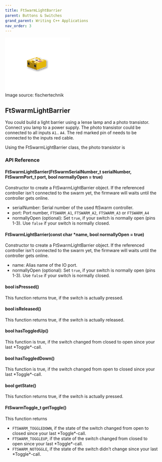 ```yaml
---
title: FtSwarmLightBarrier
parent: Buttons & Switches
grand_parent: Writing C++ Applications
nav_order: 3
---
```


<div class="ftimgdetail"> <img src="/assets/img/switches/photo-transistor.png"><div>Image source: fischertechnik</div></div>

## FtSwarmLightBarrier

You could build a light barrier using a lense lamp and a photo transistor. Connect you lamp to a power supply.
The photo transistor could be connected to all inputs `A1`.. `A4`. The red marked pin of needs to be connected to the inputs red cable.

Using the FtSwarmLightBarrier class, the photo transistor is 



### API Reference

#### FtSwarmLightBarrier(FtSwarmSerialNumber_t serialNumber, FtSwarmPort_t port, bool normallyOpen = true)

Constructor to create a FtSwarmLightBarrier object. If the referenced controller isn't connected to the swarm yet, the firmware will waits until the controller gets online.

- serialNumber: Serial number of the used ftSwarm controller.
- port: Port number, `FTSWARM_A1`, `FTSWARM_A2`, `FTSWARM_A3` or `FTSWARM_A4`
- normallyOpen (optional): Set `true`, if your switch is normally open (pins 1-3). Use `false` if your switch is normally closed.

#### FtSwarmLightBarrier(const char *name, bool normallyOpen = true)

Constructor to create a FtSwarmLightBarrier object. If the referenced controller isn't connected to the swarm yet, the firmware will waits until the controller gets online.

- name: Alias name of the IO port.
- normallyOpen (optional): Set `true`, if your switch is normally open (pins 1-3). Use `false` if your switch is normally closed.

#### bool isPressed()

This function returns true, if the switch is actually pressed.

#### bool isReleased()

This function returns true, if the switch is actually released.

#### bool hasToggledUp()

This function is true, if the switch changed from closed to open since your last \*Toggle\*-call.

#### bool hasToggledDown()

This function is true, if the switch changed from open to closed since your last \*Toggle\*-call.

#### bool getState()

This function returns true, if the switch is actually pressed.

#### FtSwarmToggle_t getToggle()

This function returns
- `FTSWARM_TOGGLEDOWN`, if the state of the switch changed from open to closed since your last \*Toggle\*-call.
- `FTSWARM_TOGGLEUP`, if the state of the switch changed from closed to open since your last \*Toggle\*-call.
- `FTSWARM_NOTOGGLE`, if the state of the switch didn't change since your last \*Toggle\*-call.